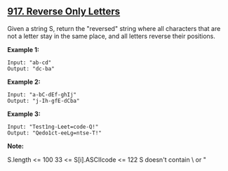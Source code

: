 ## [917. Reverse Only Letters](https://leetcode.com/problems/reverse-only-letters/)

Given a string S, return the "reversed" string where all characters that are not a letter stay in the same place, and all letters reverse their positions.

**Example 1:**

```
Input: "ab-cd"
Output: "dc-ba"
```

**Example 2:**

```
Input: "a-bC-dEf-ghIj"
Output: "j-Ih-gfE-dCba"
```

**Example 3:**

```
Input: "Test1ng-Leet=code-Q!"
Output: "Qedo1ct-eeLg=ntse-T!"
```

**Note:**

S.length <= 100
33 <= S[i].ASCIIcode <= 122
S doesn't contain \ or "
